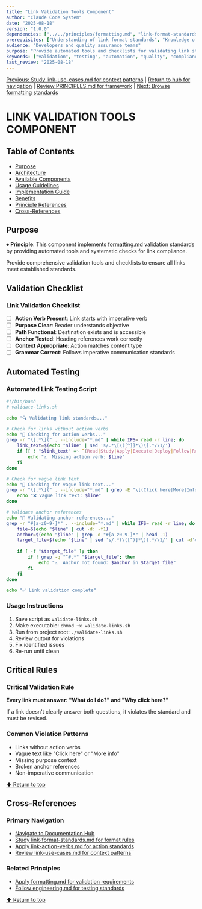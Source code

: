 ```yaml
---
title: "Link Validation Tools Component"
author: "Claude Code System"
date: "2025-08-18"
version: "1.0.0"
dependencies: ["../../principles/formatting.md", "link-format-standards.md"]
prerequisites: ["Understanding of link format standards", "Knowledge of validation principles"]
audience: "Developers and quality assurance teams"
purpose: "Provide automated tools and checklists for validating link standards compliance"
keywords: ["validation", "testing", "automation", "quality", "compliance"]
last_review: "2025-08-18"
---
```


[Previous: Study link-use-cases.md for context patterns](link-use-cases.md) | [Return to hub for navigation](../../index.md) | [Review PRINCIPLES.md for framework](../../PRINCIPLES.md) | [Next: Browse formatting standards](../formatting-standards.md)

# LINK VALIDATION TOOLS COMPONENT

## Table of Contents
- [Purpose](#purpose)
- [Architecture](#architecture)
- [Available Components](#available-components)
- [Usage Guidelines](#usage-guidelines)
- [Implementation Guide](#implementation-guide)
- [Benefits](#benefits)
- [Principle References](#principle-references)
- [Cross-References](#cross-references)

## Purpose

⏺ **Principle**: This component implements [formatting.md](../../principles/formatting.md) validation standards by providing automated tools and systematic checks for link compliance.

Provide comprehensive validation tools and checklists to ensure all links meet established standards.

## Validation Checklist

### Link Validation Checklist
- [ ] **Action Verb Present**: Link starts with imperative verb
- [ ] **Purpose Clear**: Reader understands objective
- [ ] **Path Functional**: Destination exists and is accessible
- [ ] **Anchor Tested**: Heading references work correctly
- [ ] **Context Appropriate**: Action matches content type
- [ ] **Grammar Correct**: Follows imperative communication standards

## Automated Testing

### Automated Link Testing Script
```bash
#!/bin/bash
# validate-links.sh

echo "🔍 Validating link standards..."

# Check for links without action verbs
echo "📝 Checking for action verbs..."
grep -r "\[.*\](" . --include="*.md" | while IFS= read -r line; do
    link_text=$(echo "$line" | sed 's/.*\[\([^]]*\)\].*/\1/')
    if [[ ! "$link_text" =~ ^(Read|Study|Apply|Execute|Deploy|Follow|Review|Browse|Navigate|Access|Configure|Implement|Validate|Monitor|Update|Create|Modify) ]]; then
        echo "⚠️  Missing action verb: $line"
    fi
done

# Check for vague link text
echo "📝 Checking for vague link text..."
grep -r "\[.*\](" . --include="*.md" | grep -E "\[(Click here|More|Info|Details|See|Link)\]" | while IFS= read -r line; do
    echo "❌ Vague link text: $line"
done

# Validate anchor references
echo "📝 Validating anchor references..."
grep -r "#[a-z0-9-]*" . --include="*.md" | while IFS= read -r line; do
    file=$(echo "$line" | cut -d: -f1)
    anchor=$(echo "$line" | grep -o "#[a-z0-9-]*" | head -1)
    target_file=$(echo "$line" | sed 's/.*(\([^)]*\)).*/\1/' | cut -d'#' -f1)
    
    if [ -f "$target_file" ]; then
        if ! grep -q "^#.*" "$target_file"; then
            echo "⚠️  Anchor not found: $anchor in $target_file"
        fi
    fi
done

echo "✅ Link validation complete"
```

### Usage Instructions
1. Save script as `validate-links.sh`
2. Make executable: `chmod +x validate-links.sh`
3. Run from project root: `./validate-links.sh`
4. Review output for violations
5. Fix identified issues
6. Re-run until clean

## Critical Rules

### Critical Validation Rule
**Every link must answer: "What do I do?" and "Why click here?"**

If a link doesn't clearly answer both questions, it violates the standard and must be revised.

### Common Violation Patterns
- Links without action verbs
- Vague text like "Click here" or "More info"
- Missing purpose context
- Broken anchor references
- Non-imperative communication

[⬆ Return to top](#link-validation-tools-component)

## Cross-References

### Primary Navigation
- [Navigate to Documentation Hub](../../index.md)
- [Study link-format-standards.md for format rules](link-format-standards.md)
- [Apply link-action-verbs.md for action standards](link-action-verbs.md)
- [Review link-use-cases.md for context patterns](link-use-cases.md)

### Related Principles
- [Apply formatting.md for validation requirements](../../principles/formatting.md)
- [Follow engineering.md for testing standards](../../principles/engineering.md)

[⬆ Return to top](#link-validation-tools-component)